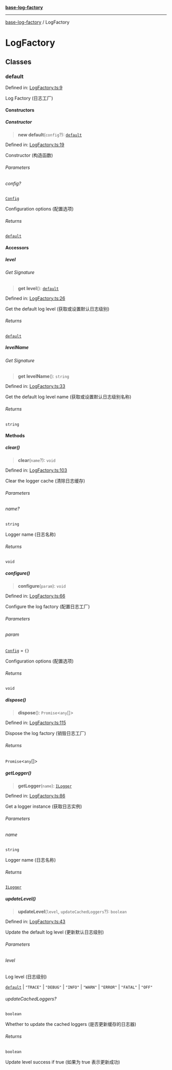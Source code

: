 [**base-log-factory**](index.md)

***

[base-log-factory](index.md) / LogFactory

# LogFactory

## Classes

### default

Defined in: [LogFactory.ts:9](https://github.com/fengxinming/log-base/blob/531de42a0f94da12b314d5f0d519bbe6bce7c154/packages/base-log-factory/src/LogFactory.ts#L9)

Log Factory (日志工厂)

#### Constructors

##### Constructor

> **new default**(`config`?): [`default`](#default)

Defined in: [LogFactory.ts:19](https://github.com/fengxinming/log-base/blob/531de42a0f94da12b314d5f0d519bbe6bce7c154/packages/base-log-factory/src/LogFactory.ts#L19)

Constructor (构造函数)

###### Parameters

###### config?

[`Config`](typings.md#config)

Configuration options (配置选项)

###### Returns

[`default`](#default)

#### Accessors

##### level

###### Get Signature

> **get** **level**(): [`default`](Level.md#default)

Defined in: [LogFactory.ts:26](https://github.com/fengxinming/log-base/blob/531de42a0f94da12b314d5f0d519bbe6bce7c154/packages/base-log-factory/src/LogFactory.ts#L26)

Get the default log level (获取或设置默认日志级别)

###### Returns

[`default`](Level.md#default)

##### levelName

###### Get Signature

> **get** **levelName**(): `string`

Defined in: [LogFactory.ts:33](https://github.com/fengxinming/log-base/blob/531de42a0f94da12b314d5f0d519bbe6bce7c154/packages/base-log-factory/src/LogFactory.ts#L33)

Get the default log level name (获取或设置默认日志级别名称)

###### Returns

`string`

#### Methods

##### clear()

> **clear**(`name`?): `void`

Defined in: [LogFactory.ts:103](https://github.com/fengxinming/log-base/blob/531de42a0f94da12b314d5f0d519bbe6bce7c154/packages/base-log-factory/src/LogFactory.ts#L103)

Clear the logger cache (清除日志缓存)

###### Parameters

###### name?

`string`

Logger name (日志名称)

###### Returns

`void`

##### configure()

> **configure**(`param`): `void`

Defined in: [LogFactory.ts:66](https://github.com/fengxinming/log-base/blob/531de42a0f94da12b314d5f0d519bbe6bce7c154/packages/base-log-factory/src/LogFactory.ts#L66)

Configure the log factory (配置日志工厂)

###### Parameters

###### param

[`Config`](typings.md#config) = `{}`

Configuration options (配置选项)

###### Returns

`void`

##### dispose()

> **dispose**(): `Promise`\<`any`[]\>

Defined in: [LogFactory.ts:115](https://github.com/fengxinming/log-base/blob/531de42a0f94da12b314d5f0d519bbe6bce7c154/packages/base-log-factory/src/LogFactory.ts#L115)

Dispose the log factory (销毁日志工厂)

###### Returns

`Promise`\<`any`[]\>

##### getLogger()

> **getLogger**(`name`): [`ILogger`](typings.md#ilogger)

Defined in: [LogFactory.ts:86](https://github.com/fengxinming/log-base/blob/531de42a0f94da12b314d5f0d519bbe6bce7c154/packages/base-log-factory/src/LogFactory.ts#L86)

Get a logger instance (获取日志实例)

###### Parameters

###### name

`string`

Logger name (日志名称)

###### Returns

[`ILogger`](typings.md#ilogger)

##### updateLevel()

> **updateLevel**(`level`, `updateCachedLoggers`?): `boolean`

Defined in: [LogFactory.ts:43](https://github.com/fengxinming/log-base/blob/531de42a0f94da12b314d5f0d519bbe6bce7c154/packages/base-log-factory/src/LogFactory.ts#L43)

Update the default log level (更新默认日志级别)

###### Parameters

###### level

Log level (日志级别)

[`default`](Level.md#default) | `"TRACE"` | `"DEBUG"` | `"INFO"` | `"WARN"` | `"ERROR"` | `"FATAL"` | `"OFF"`

###### updateCachedLoggers?

`boolean`

Whether to update the cached loggers (是否更新缓存的日志器)

###### Returns

`boolean`

Update level success if true (如果为 true 表示更新成功)
